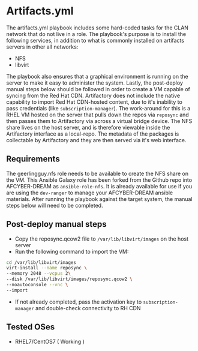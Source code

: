 Artifacts.yml
=====

The artifacts.yml playbook includes some hard-coded tasks for the CLAN network that do not live in a role. The playbook's purpose is to install the following services, in addition to what is commonly installed on artifacts servers in other all networks:

* NFS
* libvirt

The playbook also ensures that a graphical environment is running on the server to make it easy to administer the system. Lastly, the post-deploy manual steps below should be followed in order to create a VM capable of syncing from the Red Hat CDN. Artifactory does not include the native capability to import Red Hat CDN-hosted content, due to it's inability to pass credentials (like `subscription-manager`). The work-around for this is a RHEL VM hosted on the server that pulls down the repos via `reposync` and then passes them to Artifactory via across a virtual bridge device. The NFS share lives on the host server, and is therefore viewable inside the Artifactory interface as a local-repo. The metadata of the packages is collectable by Artifactory and they are then served via it's web interface.

Requirements
------------

The geerlingguy.nfs role needs to be available to create the NFS share on the VM.
This Ansible Galaxy role has been forked from the Github repo into AFCYBER-DREAM as `ansible-role-nfs`.
It is already available for use if you are using the `dev-ranger` to manage your AFCYBER-DREAM ansible materials.
After running the playbook against the target system, the manual steps below will need to be completed.

Post-deploy manual steps
------------------------

* Copy the reposync.qcow2 file to `/var/lib/libvirt/images` on the host server
* Run the following command to import the VM:

```bash
cd /var/lib/libvirt/images
virt-install --name reposync \
--memory 2048 --vcpus 2\
--disk /var/lib/libvirt/images/reposync.qcow2 \
--noautoconsole --vnc \
--import
```
* If not already completed, pass the activation key to `subscription-manager` and double-check connectivity to RH CDN

Tested OSes
------------------
* RHEL7/CentOS7 ( Working )
